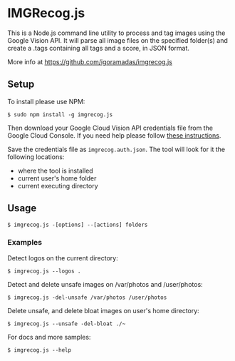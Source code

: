 # IMGRecog.js

This is a Node.js command line utility to process and tag images using the Google Vision API. It will parse all image files on the specified folder(s) and create a .tags containing all tags and a score, in JSON format.

More info at https://github.com/igoramadas/imgrecog.js

## Setup

To install please use NPM:

    $ sudo npm install -g imgrecog.js

Then download your Google Cloud Vision API credentials file from the Google Cloud Console. If you need help please follow [these instructions](https://cloud.google.com/vision/docs/auth).

Save the credentials file as `imgrecog.auth.json`. The tool will look for it the following locations:

* where the tool is installed
* current user's home folder
* current executing directory

## Usage

    $ imgrecog.js -[options] --[actions] folders

### Examples

Detect logos on the current directory:

    $ imgrecog.js --logos .

Detect and delete unsafe images on /var/photos and /user/photos:

    $ imgrecog.js -del-unsafe /var/photos /user/photos

Delete unsafe, and delete bloat images on user's home directory:

    $ imgrecog.js --unsafe -del-bloat ./~

For docs and more samples:

    $ imgrecog.js --help
